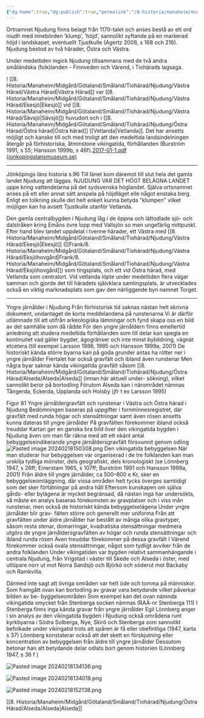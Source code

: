 ```yaml
---
{"dg-home":true,"dg-publish":true,"permalink":"/8-historia/manaheim/midgard/goetaland/smaland/tiohaerad/njudung/njudung/","tags":["gardenEntry"],"dgPassFrontmatter":true,"noteIcon":""}
---
```



Ortnamnet Njudung finns belagt från 1170-talet och anses bestå av ett ord niudh med innebörden ’klump’, ’höjd’, sannolikt syftande på en markerad höjd i landskapet, eventuellt Tjustkulle (Agertz 2008, s 168 och 216). Njudung bestod av två härader, Östra och Västra. 

Under medeltiden ingick Njudung tillsammans med de två andra småländska (folk)landen - Finnveden och Värend, i Tiohärads lagsaga. 


I [[8. Historia/Manaheim/Midgård/Götaland/Småland/Tiohärad/Njudung/Västra Härad/Västra Härad\|Västra Härad]] var [[8. Historia/Manaheim/Midgård/Götaland/Småland/Tiohärad/Njudung/Västra Härad/Ekesjö\|Ekesjö]] vid [[8. Historia/Manaheim/Midgård/Götaland/Småland/Tiohärad/Njudung/Västra Härad/Sävsjö\|Sävsjö]]) huvudort och 
i [[8. Historia/Manaheim/Midgård/Götaland/Småland/Tiohärad/Njudung/Östra Härad/Östra härad\|Östra härad]] [[Vetlanda\|Vetlanda]]. 
Det har ansetts möjligt och kanske till och med troligt att den medeltida landsindelningen återgår på förhistoriska, åtminstone vikingatida, förhållanden (Burström 1991, s 55; Hansson 1999b, s 46f).[2017-01-1.pdf (jonkopingslansmuseum.se)](https://jonkopingslansmuseum.se/wp-content/uploads/2017/12/2017-01-1.pdf)

----------------------------
Jönköpings läns historia s.96
Till länet kom däremot till slut hela det gamla landet Njudung att läggas. NJUDUNG VAR DET HÖGT BELÄGNA LANDET uppe kring vattendelarna på det sydsvenska höglandet. Själva ortsnamnet anses på ett eller annat sätt anspela på höjdläget elle något enstaka berg. Enligt en tolkning skulle det helt enkelt kunna betyda "klumpen" vilket möjligen kan ha avsett Tjustkulle utanför Vetlanda.

Den gamla centralbygden i Njudung låg i de öppna och lättodlade sjö- och dalstråken kring Emåns  övre lopp med Vallsjön so men ungefärlig mittpunkt. Efter hand blev landet uppdelat i tvenne härader, ett Västra med [[8. Historia/Manaheim/Midgård/Götaland/Småland/Tiohärad/Njudung/Västra Härad/Ekesjö\|Ekesjö]] ([[Frank/8. Historia/Manaheim/Midgård/Götaland/Småland/Tiohärad/Njudung/Västra Härad/Eksjöhovgård\|Frank/8. Historia/Manaheim/Midgård/Götaland/Småland/Tiohärad/Njudung/Västra Härad/Eksjöhovgård]]) som tingsplats, och ett vid Östra härad, med Vetlanda som centralort. Vid vetlanda löpte under medeltiden flera vägar samman och gjorde det till häradets självklara samlingsplats, är utvecklades också en viktig marknadsplats som gav den närliggande byn namnet Torget.



-----------------------------------------------------------

Yngre järnålder i Njudung Från förhistorisk tid saknas nästan helt skrivna dokument, undantaget de korta meddelandena på runstenarna Vi är därför utlämnade till att utifrån arkeologiska lämningar och fynd skapa oss en bild av det samhälle som då rådde För den yngre järnåldern finns emellertid anledning att studera medeltida förhållanden som till delar kan spegla en kontinuitet vad gäller bygder, ägogränser och inte minst bybildning, vägnät etcetera (till exempel Larsson 1986, 1995 och Hansson 1999a, 2001) 
De historiskt kända större byarna kan på goda grunder antas ha rötter ner i yngre järnålder Flertalet har också gravfält och ibland även runstenar Men några byar saknar kända vikingatida gravfält såsom [[8. Historia/Manaheim/Midgård/Götaland/Småland/Tiohärad/Njudung/Östra Härad/Alseda/Alseda\|Alseda]] (innan här aktuell under- sökning), vilket sannolikt beror på bortodling Förutom Alseda kan i närområdet nämnas Tångerda, Eckerda, Upplanda och Holsby (jfr t ex Larsson 1995)

Figur 81 Yngre järnåldergravfält och runstenar i Västra och Östra härad i Njudung Bedömningen baseras på uppgifter i fornminnesregistret, där gravfält med runda högar och stensättningar samt även rösen ansetts kunna dateras till yngre järnålder På gravfälten förekommer ibland också treuddar Kartan ger en ganska bra bild över den vikingatida bygden i Njudung även om man får räkna med att ett okänt antal bebyggelseindikerande yngre järnåldersgravfält försvunnit genom odling
![Pasted image 20240218150308.png](/img/user/8.%20Historia/Manaheim/Midg%C3%A5rd/G%C3%B6taland/Sm%C3%A5land/Tioh%C3%A4rad/Njudung/Bilagor/Pasted%20image%2020240218150308.png)
Den vikingatida bebyggelsen 
När man studerar hur bebyggelsen var organiserad i de tre folklanden kan man urskilja tydliga mönster, dels geografiskt, dels kronologiskt (se Lönnberg 1947, s 26ff; Einerstam 1965, s 107ff; Burström 1991 och Hansson 1999a, 2001) Från äldre till yngre järnålder, ca 500–800 e Kr, sker en bebyggelseomläggning, där vissa områden helt tycks överges samtidigt som det sker förtätningar på andra håll Eftersom kunskapen om själva gårds- eller bylägena är mycket begränsad, då nästan inga har undersökts, så måste en analys baseras förekomsten av gravplatser och i viss mån runstenar, men också de historiskt kända bebyggelselägena Under yngre järnålder blir grav- fälten större och generellt mer uniforma Från att gravfälten under äldre järnålder har bestått av många olika gravtyper, såsom resta stenar, domarringar, kvadratiska stensättningar medmera utgörs de yngre järnåldersgravfälten av högar och runda stensättningar och ibland runda rösen Även treuddar förekommer på dessa gravfält I Värend förekommer också ovala stensättningar, något som tydligt avviker från de andra folklanden Under vikingatiden var bygden relativt sammanhängande i centrala Njudung, från Vrigstad i väster till Skede och Alseda i öster, med utlöpare norr ut mot Norra Sandsjö och Björkö och söderut mot Bäckaby och Ramkvilla. 

Därmed inte sagt att övriga områden var helt öde och tomma på människor. Som framgått ovan kan bortodling av gravar vara betydande vilket påverkar bilden av be- byggelseområden Som exempel kan det ovan nämnda vikingatida smycket från Stenberga socken nämnas (RAÄ-nr Stenberga 111) 
I Stenberga finns inga kända gravar från yngre järnålder Egil Lönnberg anger i sin analys av den vikingatida bygden i Njudung också områdena runt kyrkbyarna i Södra Solberga, Nye, Skirö och Stenberga som sannolikt befolkade under vikingatid trots att spåren är få eller obefintliga (1947, karta s 37) Lönnberg konstaterar också att det skett en förskjutning eller koncentration av bebyggelsen från äldre till yngre järnålder Dessutom betonar han att betydande delar odlats bort genom historien (Lönnberg 1947, s 36 f )


![Pasted image 20240218134136.png](/img/user/8.%20Historia/Manaheim/Midg%C3%A5rd/G%C3%B6taland/Sm%C3%A5land/Tioh%C3%A4rad/Njudung/Bilagor/Pasted%20image%2020240218134136.png)

![Pasted image 20240218134018.png](/img/user/8.%20Historia/Manaheim/Midg%C3%A5rd/G%C3%B6taland/Sm%C3%A5land/Tioh%C3%A4rad/Njudung/Bilagor/Pasted%20image%2020240218134018.png)

![Pasted image 20240218152138.png](/img/user/8.%20Historia/Manaheim/Midg%C3%A5rd/G%C3%B6taland/Sm%C3%A5land/Tioh%C3%A4rad/Njudung/Bilagor/Pasted%20image%2020240218152138.png)

[[8. Historia/Manaheim/Midgård/Götaland/Småland/Tiohärad/Njudung/Östra Härad/Alseda/Alseda\|Alseda]]
